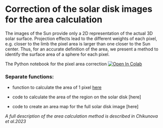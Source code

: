 # Correction of the solar disk images for the area calculation

The images of the Sun provide only a 2D representation of the actual 3D solar surface. Projection effects lead to the different weights of each pixel, e.g. closer to the limb the pixel area is larger than one closer to the Sun center. Thus, for an accurate definition of the area, we present a method to identify the surface area of a sphere for each pixel.

The Python notebook for the pixel area correction [![Open In Colab](https://colab.research.google.com/assets/colab-badge.svg)](https://colab.research.google.com/github/Chigaga/area_calculation/blob/main/area_calculation.ipynb)

### Separate functions: 
- function to calculate the area of 1 pixel [here](https://colab.research.google.com/github/Chigaga/area_calculation/blob/main/area_calculation.ipynb#scrollTo=K-T0LUOCZ-YY&line=11&uniqifier=1) 

- code to calculate the area of the region on the solar disk [here]

- code to create an area map for the full solar disk image [here]

*A full description of the area calculation method is described in Chikunova et al.2023*
